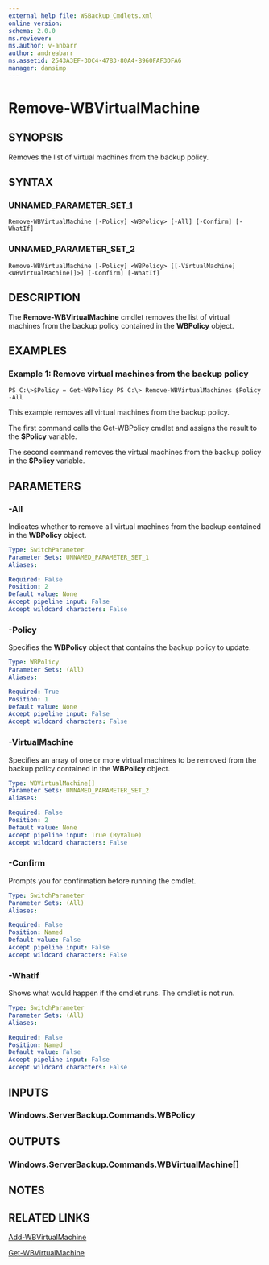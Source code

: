 ```yaml
---
external help file: WSBackup_Cmdlets.xml
online version: 
schema: 2.0.0
ms.reviewer:
ms.author: v-anbarr
author: andreabarr
ms.assetid: 2543A3EF-3DC4-4783-80A4-B960FAF3DFA6
manager: dansimp
---
```


# Remove-WBVirtualMachine

## SYNOPSIS
Removes the list of virtual machines from the backup policy.

## SYNTAX

### UNNAMED_PARAMETER_SET_1
```
Remove-WBVirtualMachine [-Policy] <WBPolicy> [-All] [-Confirm] [-WhatIf]
```

### UNNAMED_PARAMETER_SET_2
```
Remove-WBVirtualMachine [-Policy] <WBPolicy> [[-VirtualMachine] <WBVirtualMachine[]>] [-Confirm] [-WhatIf]
```

## DESCRIPTION
The **Remove-WBVirtualMachine** cmdlet removes the list of virtual machines from the backup policy contained in the **WBPolicy** object.

## EXAMPLES

### Example 1: Remove virtual machines from the backup policy
```
PS C:\>$Policy = Get-WBPolicy PS C:\> Remove-WBVirtualMachines $Policy -All
```

This example removes all virtual machines from the backup policy.

The first command calls the Get-WBPolicy cmdlet and assigns the result to the **$Policy** variable.

The second command removes the virtual machines from the backup policy in the **$Policy** variable.

## PARAMETERS

### -All
Indicates whether to remove all virtual machines from the backup contained in the **WBPolicy** object.

```yaml
Type: SwitchParameter
Parameter Sets: UNNAMED_PARAMETER_SET_1
Aliases: 

Required: False
Position: 2
Default value: None
Accept pipeline input: False
Accept wildcard characters: False
```

### -Policy
Specifies the **WBPolicy** object that contains the backup policy to update.

```yaml
Type: WBPolicy
Parameter Sets: (All)
Aliases: 

Required: True
Position: 1
Default value: None
Accept pipeline input: False
Accept wildcard characters: False
```

### -VirtualMachine
Specifies an array of one or more virtual machines to be removed from the backup policy contained in the **WBPolicy** object.

```yaml
Type: WBVirtualMachine[]
Parameter Sets: UNNAMED_PARAMETER_SET_2
Aliases: 

Required: False
Position: 2
Default value: None
Accept pipeline input: True (ByValue)
Accept wildcard characters: False
```

### -Confirm
Prompts you for confirmation before running the cmdlet.

```yaml
Type: SwitchParameter
Parameter Sets: (All)
Aliases: 

Required: False
Position: Named
Default value: False
Accept pipeline input: False
Accept wildcard characters: False
```

### -WhatIf
Shows what would happen if the cmdlet runs.
The cmdlet is not run.

```yaml
Type: SwitchParameter
Parameter Sets: (All)
Aliases: 

Required: False
Position: Named
Default value: False
Accept pipeline input: False
Accept wildcard characters: False
```

## INPUTS

### Windows.ServerBackup.Commands.WBPolicy

## OUTPUTS

### Windows.ServerBackup.Commands.WBVirtualMachine[]

## NOTES

## RELATED LINKS

[Add-WBVirtualMachine](./Add-WBVirtualMachine.md)

[Get-WBVirtualMachine](./Get-WBVirtualMachine.md)

